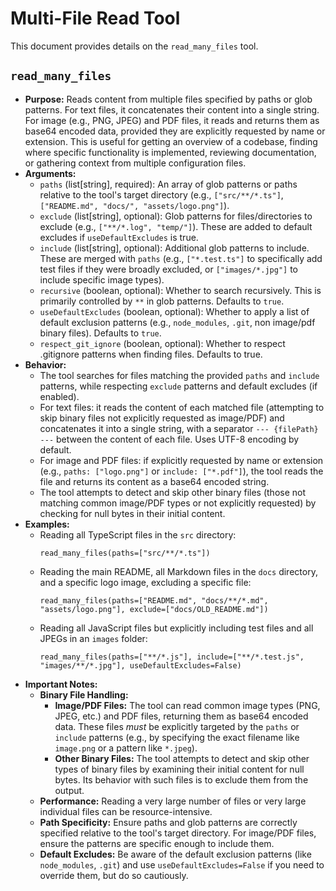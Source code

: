 # Multi-File Read Tool

This document provides details on the `read_many_files` tool.

## `read_many_files`

- **Purpose:** Reads content from multiple files specified by paths or glob patterns. For text files, it concatenates their content into a single string. For image (e.g., PNG, JPEG) and PDF files, it reads and returns them as base64 encoded data, provided they are explicitly requested by name or extension. This is useful for getting an overview of a codebase, finding where specific functionality is implemented, reviewing documentation, or gathering context from multiple configuration files.
- **Arguments:**
  - `paths` (list[string], required): An array of glob patterns or paths relative to the tool's target directory (e.g., `["src/**/*.ts"]`, `["README.md", "docs/", "assets/logo.png"]`).
  - `exclude` (list[string], optional): Glob patterns for files/directories to exclude (e.g., `["**/*.log", "temp/"]`). These are added to default excludes if `useDefaultExcludes` is true.
  - `include` (list[string], optional): Additional glob patterns to include. These are merged with `paths` (e.g., `["*.test.ts"]` to specifically add test files if they were broadly excluded, or `["images/*.jpg"]` to include specific image types).
  - `recursive` (boolean, optional): Whether to search recursively. This is primarily controlled by `**` in glob patterns. Defaults to `true`.
  - `useDefaultExcludes` (boolean, optional): Whether to apply a list of default exclusion patterns (e.g., `node_modules`, `.git`, non image/pdf binary files). Defaults to `true`.
  - `respect_git_ignore` (boolean, optional): Whether to respect .gitignore patterns when finding files. Defaults to true.
- **Behavior:**
  - The tool searches for files matching the provided `paths` and `include` patterns, while respecting `exclude` patterns and default excludes (if enabled).
  - For text files: it reads the content of each matched file (attempting to skip binary files not explicitly requested as image/PDF) and concatenates it into a single string, with a separator `--- {filePath} ---` between the content of each file. Uses UTF-8 encoding by default.
  - For image and PDF files: if explicitly requested by name or extension (e.g., `paths: ["logo.png"]` or `include: ["*.pdf"]`), the tool reads the file and returns its content as a base64 encoded string.
  - The tool attempts to detect and skip other binary files (those not matching common image/PDF types or not explicitly requested) by checking for null bytes in their initial content.
- **Examples:**
  - Reading all TypeScript files in the `src` directory:
    ```
    read_many_files(paths=["src/**/*.ts"])
    ```
  - Reading the main README, all Markdown files in the `docs` directory, and a specific logo image, excluding a specific file:
    ```
    read_many_files(paths=["README.md", "docs/**/*.md", "assets/logo.png"], exclude=["docs/OLD_README.md"])
    ```
  - Reading all JavaScript files but explicitly including test files and all JPEGs in an `images` folder:
    ```
    read_many_files(paths=["**/*.js"], include=["**/*.test.js", "images/**/*.jpg"], useDefaultExcludes=False)
    ```
- **Important Notes:**
  - **Binary File Handling:**
    - **Image/PDF Files:** The tool can read common image types (PNG, JPEG, etc.) and PDF files, returning them as base64 encoded data. These files _must_ be explicitly targeted by the `paths` or `include` patterns (e.g., by specifying the exact filename like `image.png` or a pattern like `*.jpeg`).
    - **Other Binary Files:** The tool attempts to detect and skip other types of binary files by examining their initial content for null bytes. Its behavior with such files is to exclude them from the output.
  - **Performance:** Reading a very large number of files or very large individual files can be resource-intensive.
  - **Path Specificity:** Ensure paths and glob patterns are correctly specified relative to the tool's target directory. For image/PDF files, ensure the patterns are specific enough to include them.
  - **Default Excludes:** Be aware of the default exclusion patterns (like `node_modules`, `.git`) and use `useDefaultExcludes=False` if you need to override them, but do so cautiously.
